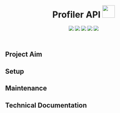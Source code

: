 <h1 align="center">Profiler API <img src="https://raw.githubusercontent.com/SwiTech-Web/Switech.Profiler.API/master/.github/UI_ASSETS/Switech-logo.png?sanitize=true" width="40" /></h1>

<p align="center">
    <a href="https://github.com/SwiTech-Web/Switech.Profiler.API/issues"><img src="https://img.shields.io/github/issues/SwiTech-Web/Switech.Profiler.API.svg?style=popout" /></a>
    <a href="https://github.com/SwiTech-Web/Switech.Profiler.API/blob/master/LICENSE.md"><img src="https://img.shields.io/github/license/SwiTech-Web/Switech.Profiler.API.svg?style=popout" /></a>
    <a href="https://github.com/SwiTech-Web/Switech.Profiler.API/pulse"><img src="https://img.shields.io/github/repo-size/SwiTech-Web/Switech.Profiler.API.svg?style=popout" /></a>
    <a href="https://github.com/SwiTech-Web/Switech.Profiler.API/commits/master"><img src="https://img.shields.io/github/last-commit/SwiTech-Web/Switech.Profiler.API.svg?style=popout" /></a>
    <a href="https://github.com/SwiTech-Web/Switech.Profiler.API/graphs/contributors"><img src="https://img.shields.io/github/contributors/SwiTech-Web/Switech.Profiler.API.svg?style=popout" /></a>
</p>
<br />

## Project Aim



## Setup



## Maintenance



## Technical Documentation
